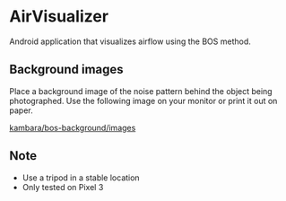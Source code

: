# AirVisualizer

Android application that visualizes airflow using the BOS method.

## Background images

Place a background image of the noise pattern behind the object being photographed.
Use the following image on your monitor or print it out on paper.

[kambara/bos-background/images](https://github.com/kambara/bos-background/tree/master/images)

## Note

- Use a tripod in a stable location
- Only tested on Pixel 3
